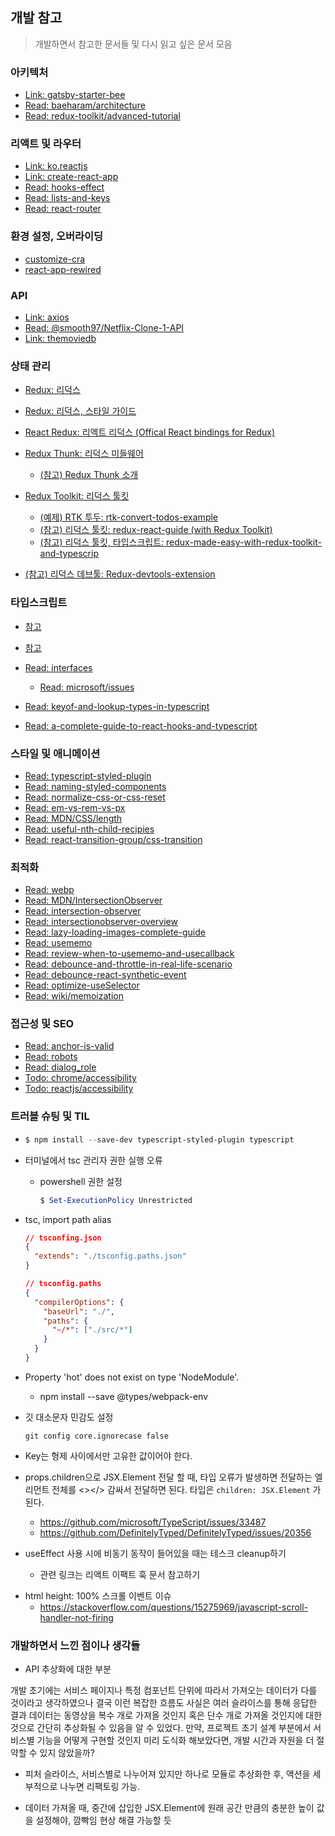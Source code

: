 ## 개발 참고

> 개발하면서 참고한 문서들 및 다시 읽고 싶은 문서 모음

### 아키텍처

- [Link: gatsby-starter-bee](https://github.com/JaeYeopHan/gatsby-starter-bee)
- [Read: baeharam/architecture](https://baeharam.netlify.com/posts/architecture/%EB%B2%88%EC%97%AD-%EB%A6%AC%EB%8D%95%EC%8A%A4-%EC%8A%A4%ED%83%80%EC%9D%BC-%EA%B0%80%EC%9D%B4%EB%93%9C)
- [Read: redux-toolkit/advanced-tutorial](https://redux-toolkit.js.org/tutorials/advanced-tutorial)

### 리액트 및 라우터

- [Link: ko.reactjs](https://ko.reactjs.org/docs/getting-started.html)
- [Link: create-react-app](https://create-react-app.dev/)
- [Read: hooks-effect](https://ko.reactjs.org/docs/hooks-effect.html)
- [Read: lists-and-keys](https://ko.reactjs.org/docs/lists-and-keys.html)
- [Read: react-router](https://reacttraining.com/react-router/web/guides/quick-start)

### 환경 설정, 오버라이딩

- [customize-cra](https://github.com/arackaf/customize-cra)
- [react-app-rewired](https://github.com/timarney/react-app-rewired)

### API

- [Link: axios](https://github.com/axios/axios)
- [Read: @smooth97/Netflix-Clone-1-API](https://velog.io/@smooth97/Netflix-Clone-1-API-)
- [Link: themoviedb](https://developers.themoviedb.org/3)

### 상태 관리

- [Redux: 리덕스](https://redux.js.org/introduction/getting-started)
- [Redux: 리덕스, 스타일 가이드](https://redux.js.org/style-guide/style-guide)

- [React Redux: 리엑트 리덕스 (Offical React bindings for Redux)](https://react-redux.js.org/)
- [Redux Thunk: 리덕스 미들웨어](https://github.com/reduxjs/redux-thunk)

  - [(참고) Redux Thunk 소개](http://react.vlpt.us/redux-middleware/04-redux-thunk.html)

- [Redux Toolkit: 리덕스 툴킷](https://redux-toolkit.js.org/)

  - [(예제) RTK 투두: rtk-convert-todos-example](https://github.com/reduxjs/rtk-convert-todos-example)
  - [(참고) 리덕스 툴킷: redux-react-guide (with Redux Toolkit)](https://www.taniarascia.com/redux-react-guide/)
  - [(참고) 리덕스 툴킷, 타입스크립트: redux-made-easy-with-redux-toolkit-and-typescrip](https://www.mattbutton.com/redux-made-easy-with-redux-toolkit-and-typescript/)

* [(참고) 리덕스 데브툴: Redux-devtools-extension](https://github.com/zalmoxisus/redux-devtools-extension)

### 타입스크립트

- [참고](https://jeonghwan-kim.github.io/dev/2019/07/15/react-redux-ts.html)
- [참고](https://infoscis.github.io/2017/06/19/TypeScript-handbook-advanced-types/)

- [Read: interfaces](https://www.typescriptlang.org/docs/handbook/interfaces.html)
  - [Read: microsoft/issues](https://github.com/microsoft/TypeScript-Handbook/issues/121)
- [Read: keyof-and-lookup-types-in-typescript](https://mariusschulz.com/blog/keyof-and-lookup-types-in-typescript)
- [Read: a-complete-guide-to-react-hooks-and-typescript](https://levelup.gitconnected.com/usetypescript-a-complete-guide-to-react-hooks-and-typescript-db1858d1fb9c)

### 스타일 및 애니메이션

- [Read: typescript-styled-plugin](https://github.com/microsoft/typescript-styled-plugin/tree/f82699d1a0027cb850118adfcdd8cf88203573dc)
- [Read: naming-styled-components](https://medium.com/inturn-eng/naming-styled-components-d7097950a245)
- [Read: normalize-css-or-css-reset](https://medium.com/@elad/normalize-css-or-css-reset-9d75175c5d1e)
- [Read: em-vs-rem-vs-px](https://engageinteractive.co.uk/blog/em-vs-rem-vs-px)
- [Read: MDN/CSS/length](https://developer.mozilla.org/en-US/docs/Web/CSS/length)
- [Read: useful-nth-child-recipies](https://css-tricks.com/useful-nth-child-recipies/)
- [Read: react-transition-group/css-transition](https://reactcommunity.org/react-transition-group/css-transition)

### 최적화

- [Read: webp](https://post.naver.com/viewer/postView.nhn?volumeNo=9688816&memberNo=1834)
- [Read: MDN/IntersectionObserver](https://developer.mozilla.org/ko/docs/Web/API/IntersectionObserver)
- [Read: intersection-observer](https://velog.io/@yejinh/Intersection-Observer%EB%A1%9C-%EB%AC%B4%ED%95%9C-%EC%8A%A4%ED%81%AC%EB%A1%A4-%EA%B5%AC%ED%98%84%ED%95%98%EA%B8%B0)
- [Read: intersectionobserver-overview](https://tech.lezhin.com/2017/07/13/intersectionobserver-overview)
- [Read: lazy-loading-images-complete-guide](https://imagekit.io/blog/lazy-loading-images-complete-guide/)
- [Read: usememo](https://alligator.io/react/usememo/)
- [Read: review-when-to-usememo-and-usecallback](https://rinae.dev/posts/review-when-to-usememo-and-usecallback)
- [Read: debounce-and-throttle-in-real-life-scenario](https://medium.com/walkme-engineering/debounce-and-throttle-in-real-life-scenarios-1cc7e2e38c68)
- [Read: debounce-react-synthetic-event](https://hyunseob.github.io/2018/06/24/debounce-react-synthetic-event/)
- [Read: optimize-useSelector](https://react.vlpt.us/redux/08-optimize-useSelector.html)
- [Read: wiki/memoization](https://ko.wikipedia.org/wiki/%EB%A9%94%EB%AA%A8%EC%9D%B4%EC%A0%9C%EC%9D%B4%EC%85%98)

### 접근성 및 SEO

- [Read: anchor-is-valid](https://github.com/evcohen/eslint-plugin-jsx-a11y/blob/master/docs/rules/anchor-is-valid.md)
- [Read: robots](https://www.robotstxt.org/robotstxt.html)
- [Read: dialog_role](https://developer.mozilla.org/ko/docs/Web/Accessibility/ARIA/Roles/dialog_role)
- [Todo: chrome/accessibility](https://developers.google.com/web/tools/chrome-devtools/accessibility/reference#pane)
- [Todo: reactjs/accessibility](https://ko.reactjs.org/docs/accessibility.html)

### 트러블 슈팅 및 TIL

- ```powershell
  $ npm install --save-dev typescript-styled-plugin typescript
  ```

- 터미널에서 tsc 관리자 권한 실행 오류

  - powershell 권한 설정
    ```powershell
    $ Set-ExecutionPolicy Unrestricted
    ```

- tsc, import path alias

  ```json
  // tsconfing.json
  {
    "extends": "./tsconfig.paths.json"
  }
  ```

  ```json
  // tsconfig.paths
  {
    "compilerOptions": {
      "baseUrl": "./",
      "paths": {
        "~/*": ["./src/*"]
      }
    }
  }
  ```

- Property 'hot' does not exist on type 'NodeModule'.

  - npm install --save @types/webpack-env

- 깃 대소문자 민감도 설정

  ```
  git config core.ignorecase false
  ```

- Key는 형제 사이에서만 고유한 값이어야 한다.

- props.children으로 JSX.Element 전달 할 때, 타입 오류가 발생하면
  전달하는 엘리먼트 전체를 <></> 감싸서 전달하면 된다. 타입은 `children: JSX.Element` 가 된다.

  - https://github.com/microsoft/TypeScript/issues/33487
  - https://github.com/DefinitelyTyped/DefinitelyTyped/issues/20356

- useEffect 사용 시에 비동기 동작이 들어있을 때는 테스크 cleanup하기
  - 관련 링크는 리액트 이팩트 훅 문서 참고하기

* html height: 100% 스크롤 이벤트 이슈
  - https://stackoverflow.com/questions/15275969/javascript-scroll-handler-not-firing

### 개발하면서 느낀 점이나 생각들

- API 추상화에 대한 부분

개발 초기에는 서비스 페이지나 특정 컴포넌트 단위에 따라서 가져오는 데이터가 다를 것이라고 생각하였으나 결국 이런 복잡한 흐름도 사실은 여러 슬라이스를 통해 응답한 결과 데이터는 동영상을 복수 개로 가져올 것인지 혹은 단수 개로 가져올 것인지에 대한 것으로 간단히 추상화될 수 있음을 알 수 있었다. 만약, 프로젝트 초기 설계 부분에서 서비스별 기능을 어떻게 구현할 것인지 미리 도식화 해보았다면, 개발 시간과 자원을 더 절약할 수 있지 않았을까?

- 피처 슬라이스, 서비스별로 나누어져 있지만 하나로 모듈로 추상화한 후, 액션을 세부적으로 나누면 리팩토링 가능.

- 데이터 가져올 때, 중간에 삽입한 JSX.Element에 원래 공간 만큼의 충분한 높이 값을 설정해야, 깜빡임 현상 해결 가능할 듯
